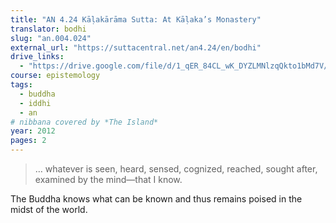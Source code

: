```yaml
---
title: "AN 4.24 Kāḷakārāma Sutta: At Kāḷaka’s Monastery"
translator: bodhi
slug: "an.004.024"
external_url: "https://suttacentral.net/an4.24/en/bodhi"
drive_links:
  - "https://drive.google.com/file/d/1_qER_84CL_wK_DYZLMNlzqQkto1bMd7V/view?usp=drivesdk"
course: epistemology
tags:
  - buddha
  - iddhi
  - an
# nibbana covered by *The Island*
year: 2012
pages: 2
---
```


> … whatever is seen, heard, sensed, cognized, reached, sought after, examined by the mind—that I know.

The Buddha knows what can be known and thus remains poised in the midst of the world.


